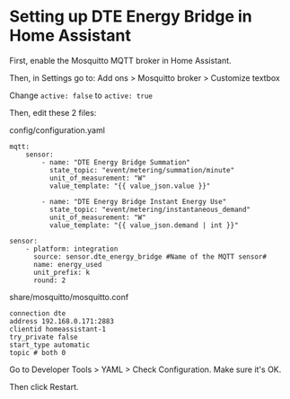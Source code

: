# Setting up DTE Energy Bridge in Home Assistant

First, enable the Mosquitto MQTT broker in Home Assistant.

Then, in Settings go to:
Add ons > Mosquitto broker > Customize textbox

Change `active: false` to `active: true`

Then, edit these 2 files:

config/configuration.yaml
```
mqtt:
    sensor:
        - name: "DTE Energy Bridge Summation"
          state_topic: "event/metering/summation/minute"
          unit_of_measurement: "W"
          value_template: "{{ value_json.value }}"

        - name: "DTE Energy Bridge Instant Energy Use"
          state_topic: "event/metering/instantaneous_demand"
          unit_of_measurement: "W"
          value_template: "{{ value_json.demand | int }}"

sensor:
    - platform: integration
      source: sensor.dte_energy_bridge #Name of the MQTT sensor#
      name: energy_used
      unit_prefix: k
      round: 2
```

share/mosquitto/mosquitto.conf
```
connection dte
address 192.168.0.171:2883
clientid homeassistant-1
try_private false
start_type automatic
topic # both 0
```

Go to Developer Tools > YAML > Check Configuration. Make sure it's OK.

Then click Restart.